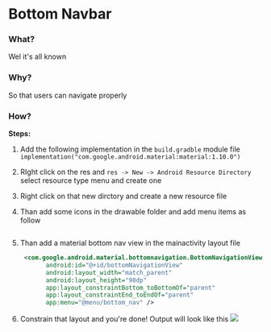# Bottom Navbar

### What?

Wel it's all known

### Why?

So that users can navigate properly

### How?

**Steps:**

1. Add the following implementation in the `build.gradble` module file `implementation("com.google.android.material:material:1.10.0")`

2. RIght click on the res and `res -> New -> Android Resource Directory` select resource type menu and create one

3. Right click on that new dirctory and create a new resource file

4. Than add some icons in the drawable folder and add menu items as follow
   
   ```xml
   
   ```

5. Than add a material bottom nav view in the mainactivity layout file 
   
   ```xml
    <com.google.android.material.bottomnavigation.BottomNavigationView
          android:id="@+id/bottomNavigationView"
          android:layout_width="match_parent"
          android:layout_height="90dp"
          app:layout_constraintBottom_toBottomOf="parent"
          app:layout_constraintEnd_toEndOf="parent"
          app:menu="@menu/bottom_nav" />
   ```

6. Constrain that layout and you're done! Output will look like this ![](/home/shazin/.config/marktext/images/2023-11-28-04-09-40-ss2.png)
